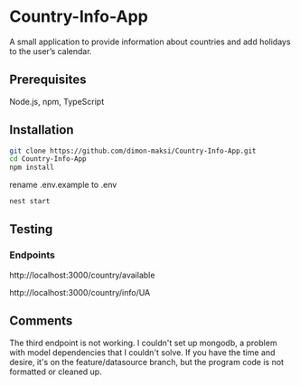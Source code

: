 # Country-Info-App
A small application to provide information about countries and add holidays to the user’s calendar. 

## Prerequisites
Node.js, npm, TypeScript

## Installation

```bash
git clone https://github.com/dimon-maksi/Country-Info-App.git
cd Country-Info-App
npm install
```

rename .env.example to .env

```bash
nest start
```

## Testing
### Endpoints
http://localhost:3000/country/available

http://localhost:3000/country/info/UA

## Comments
The third endpoint is not working. I couldn't set up mongodb, a problem with model dependencies that I couldn't solve. If you have the time and desire, it's on the feature/datasource branch, but the program code is not formatted or cleaned up.
